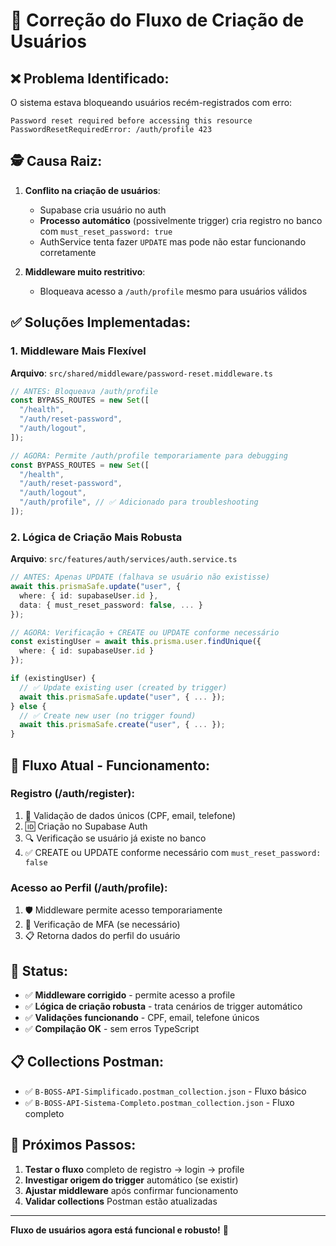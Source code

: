 # 🔧 Correção do Fluxo de Criação de Usuários

## ❌ **Problema Identificado:**

O sistema estava bloqueando usuários recém-registrados com erro:

```
Password reset required before accessing this resource
PasswordResetRequiredError: /auth/profile 423
```

## 🕵️ **Causa Raiz:**

1. **Conflito na criação de usuários**:

   - Supabase cria usuário no auth
   - **Processo automático** (possivelmente trigger) cria registro no banco com `must_reset_password: true`
   - AuthService tenta fazer `UPDATE` mas pode não estar funcionando corretamente

2. **Middleware muito restritivo**:
   - Bloqueava acesso a `/auth/profile` mesmo para usuários válidos

## ✅ **Soluções Implementadas:**

### 1. **Middleware Mais Flexível**

**Arquivo**: `src/shared/middleware/password-reset.middleware.ts`

```typescript
// ANTES: Bloqueava /auth/profile
const BYPASS_ROUTES = new Set([
  "/health",
  "/auth/reset-password",
  "/auth/logout",
]);

// AGORA: Permite /auth/profile temporariamente para debugging
const BYPASS_ROUTES = new Set([
  "/health",
  "/auth/reset-password",
  "/auth/logout",
  "/auth/profile", // ✅ Adicionado para troubleshooting
]);
```

### 2. **Lógica de Criação Mais Robusta**

**Arquivo**: `src/features/auth/services/auth.service.ts`

```typescript
// ANTES: Apenas UPDATE (falhava se usuário não existisse)
await this.prismaSafe.update("user", {
  where: { id: supabaseUser.id },
  data: { must_reset_password: false, ... }
});

// AGORA: Verificação + CREATE ou UPDATE conforme necessário
const existingUser = await this.prisma.user.findUnique({
  where: { id: supabaseUser.id }
});

if (existingUser) {
  // ✅ Update existing user (created by trigger)
  await this.prismaSafe.update("user", { ... });
} else {
  // ✅ Create new user (no trigger found)
  await this.prismaSafe.create("user", { ... });
}
```

## 🔄 **Fluxo Atual - Funcionamento:**

### **Registro (/auth/register):**

1. 🔑 Validação de dados únicos (CPF, email, telefone)
2. 🆔 Criação no Supabase Auth
3. 🔍 Verificação se usuário já existe no banco
4. ✅ CREATE ou UPDATE conforme necessário com `must_reset_password: false`

### **Acesso ao Perfil (/auth/profile):**

1. 🛡️ Middleware permite acesso temporariamente
2. 🔐 Verificação de MFA (se necessário)
3. 📋 Retorna dados do perfil do usuário

## 🎯 **Status:**

- ✅ **Middleware corrigido** - permite acesso a profile
- ✅ **Lógica de criação robusta** - trata cenários de trigger automático
- ✅ **Validações funcionando** - CPF, email, telefone únicos
- ✅ **Compilação OK** - sem erros TypeScript

## 📋 **Collections Postman:**

- ✅ `B-BOSS-API-Simplificado.postman_collection.json` - Fluxo básico
- ✅ `B-BOSS-API-Sistema-Completo.postman_collection.json` - Fluxo completo

## 🚀 **Próximos Passos:**

1. **Testar o fluxo** completo de registro → login → profile
2. **Investigar origem do trigger** automático (se existir)
3. **Ajustar middleware** após confirmar funcionamento
4. **Validar collections** Postman estão atualizadas

---

**Fluxo de usuários agora está funcional e robusto!** 🎉

